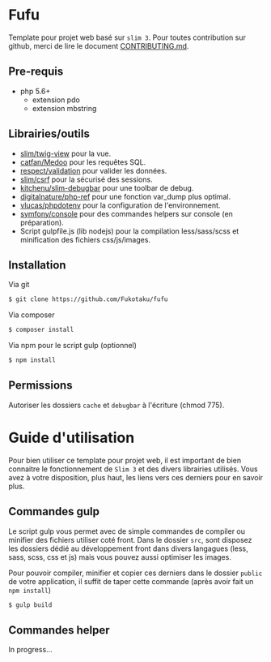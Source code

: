 # Fufu

Template pour projet web basé sur `slim 3`.
Pour toutes contribution sur github, merci de lire le document [CONTRIBUTING.md](https://github.com/Fukotaku/fufu/blob/master/CONTRIBUTING.md).


## Pre-requis

- php 5.6+
  - extension pdo
  - extension mbstring


## Librairies/outils

- [slim/twig-view](https://github.com/slimphp/Twig-View) pour la vue.
- [catfan/Medoo](https://github.com/catfan/Medoo) pour les requêtes SQL.
- [respect/validation](https://github.com/Respect/Validation) pour valider les données.
- [slim/csrf](https://github.com/slimphp/Slim-Csrf) pour la sécurisé des sessions.
- [kitchenu/slim-debugbar](https://github.com/kitchenu/Slim-DebugBar) pour une toolbar de debug.
- [digitalnature/php-ref](https://github.com/digitalnature/php-ref) pour une fonction var_dump plus optimal.
- [vlucas/phpdotenv](https://github.com/vlucas/phpdotenv) pour la configuration de l'environnement.
- [symfony/console](https://github.com/symfony/console) pour des commandes helpers sur console (en préparation).
- Script gulpfile.js (lib nodejs) pour la compilation less/sass/scss et minification des fichiers css/js/images.


## Installation

Via git

``` bash
$ git clone https://github.com/Fukotaku/fufu
```

Via composer

``` bash
$ composer install
```

Via npm pour le script gulp (optionnel)

``` bash
$ npm install
```


## Permissions

Autoriser les dossiers `cache` et `debugbar` à l'écriture (chmod 775).


# Guide d'utilisation

Pour bien utiliser ce template pour projet web, il est important de bien connaitre le fonctionnement de `Slim 3` et des divers librairies utilisés.
Vous avez à votre disposition, plus haut, les liens vers ces derniers pour en savoir plus.


## Commandes gulp

Le script gulp vous permet avec de simple commandes de compiler ou minifier des fichiers utiliser coté front.
Dans le dossier `src`, sont disposez les dossiers dédié au développement front dans divers langagues (less, sass, scss, css et js) mais vous pouvez aussi optimiser les images.

Pour pouvoir compiler, minifier et copier ces derniers dans le dossier `public` de votre application, il suffit de taper cette commande (après avoir fait un `npm install`)

``` bash
$ gulp build
```


## Commandes helper

In progress...
